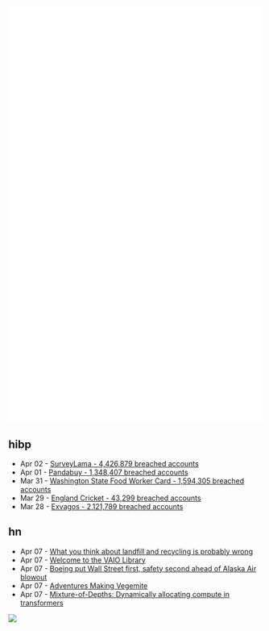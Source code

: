![Metrics](https://raw.githubusercontent.com/phixion/phixion/master/metrics.svg)

## hibp

<!--
for https://github.com/phixion/phixion/blob/main/.github/workflows/feeds.yml
-->
<!--START_SECTION:haveibeenpwnd-->
- Apr 02 - [SurveyLama - 4,426,879 breached accounts](https://haveibeenpwned.com/PwnedWebsites#SurveyLama)
- Apr 01 - [Pandabuy - 1,348,407 breached accounts](https://haveibeenpwned.com/PwnedWebsites#Pandabuy)
- Mar 31 - [Washington State Food Worker Card - 1,594,305 breached accounts](https://haveibeenpwned.com/PwnedWebsites#WashingtonStateFoodWorkerCard)
- Mar 29 - [England Cricket - 43,299 breached accounts](https://haveibeenpwned.com/PwnedWebsites#ECB)
- Mar 28 - [Exvagos - 2,121,789 breached accounts](https://haveibeenpwned.com/PwnedWebsites#Exvagos)
<!--END_SECTION:haveibeenpwnd-->

## hn

<!--
for https://github.com/phixion/phixion/blob/main/.github/workflows/feeds.yml
-->
<!--START_SECTION:hn-->
- Apr 07 - [What you think about landfill and recycling is probably wrong](https://medium.com/@robertwiblin/what-you-think-about-landfill-and-recycling-is-probably-totally-wrong-3a6cf57049ce)
- Apr 07 - [Welcome to the VAIO Library](https://vaiolibrary.com/index.php/Welcome_to_the_VAIO_Library)
- Apr 07 - [Boeing put Wall Street first, safety second ahead of Alaska Air blowout](https://www.seattletimes.com/business/boeing-aerospace/boeings-long-fall-and-how-it-might-recover/)
- Apr 07 - [Adventures Making Vegemite](https://daveon.design/adventures-making-vegemite.html)
- Apr 07 - [Mixture-of-Depths: Dynamically allocating compute in transformers](https://arxiv.org/abs/2404.02258)
<!--END_SECTION:hn-->

<!--
for https://yhype.me
-->
![](https://hit.yhype.me/github/profile?user_id=13013670)
